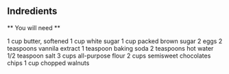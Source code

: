## Indredients

** You will need **

1 cup butter, softened
1 cup white sugar
1 cup packed brown sugar
2 eggs
2 teaspoons vannila extract
1 teaspoon baking soda
2 teaspoons hot water
1/2 teaspoon salt
3 cups all-purpose flour
2 cups semisweet chocolates chips
1 cup chopped walnuts
